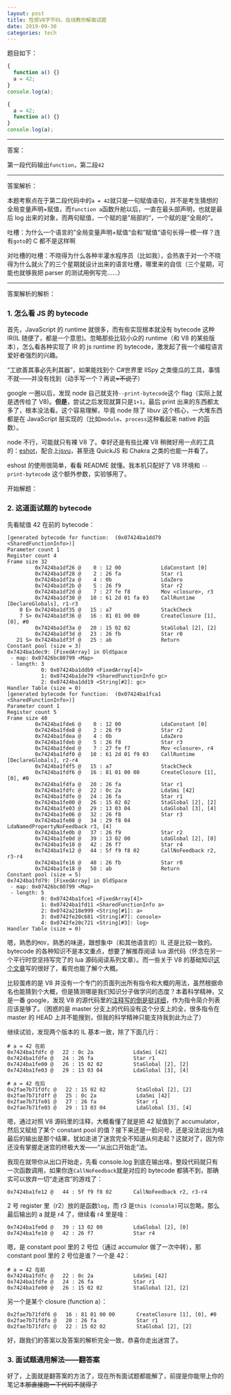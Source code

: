 ```yaml
---
layout: post
title: 性感V8字节码，在线教你解面试题
date: 2019-09-30
categories: tech
---
```


题目如下：

```javascript
{
  function a() {}
  a = 42;
}
console.log(a);
```

```javascript
{
  a = 42;
  function a() {}
}
console.log(a);
```

---

答案：

第一段代码输出`function`，第二段`42`

---

答案解析：

本题考察点在于第二段代码中的`a = 42`就只是一句赋值语句，并不是考生猜想的全局变量声明+赋值，而`function a`函数升舱以后，一直在最头部声明，也就是最后 log 出来的对象，而两句赋值，一个赋的是”局部的“，一个赋的是”全局的“。

吐槽：为什么一个语言的”全局变量声明+赋值“会和”赋值“语句长得一模一样？连有`goto`的 C 都不是这样啊

对吐槽的吐槽：不晓得为什么各种半灌水程序员（比如我），会热衷于对一个不晓得为什么就火了的三个星期就设计出来的语言吐槽，哪里来的自信（三个星期，可能也就够我把 parser 的测试用例写完……）

---

答案解析的解析：

### 1. 怎么看 JS 的 bytecode

首先，JavaScript 的 runtime 就很多，而有些实现根本就没有 bytecode 这种 IR(IL 随便了，都是一个意思)。忽略那些比较小众的 runtime（和 V8 的某些版本），怎么看各种实现了 IR 的 js runtime 的 bytecode，激发起了我一个编程语言爱好者强烈的兴趣。

“工欲善其事必先利其器”，如果能找到个 C#世界里 IlSpy 之类傻瓜的工具，事情不就——并没有找到（动手写一个？再说<del>=不说了</del>）

google 一圈以后，发现 node 自己就支持`--print-bytecode`这个 flag（实际上就是透传给了 V8)。**但是**，尝试之后发现就算只是`1+1`，最后 print 出来的东西都太多了，根本没法看。这个容易理解，毕竟 node 除了 libuv 这个核心，一大堆东西都是在 JavaScript 层实现的（比如`module`、`process`这种看起来 native 的函数）。

node 不行，可能就只有裸 V8 了。幸好还是有些比裸 V8 稍微好用一点的工具的：[eshot](https://github.com/bterlson/eshost-cli)，配合上[jsvu](https://github.com/GoogleChromeLabs/jsvu)，甚至连 QuickJS 和 Chakra 之类的也能一并看了。

eshost 的使用很简单，看看 README 就懂。我本机只配好了 V8 环境和 `--print-bytecode` 这个额外参数，实验够用了。

开始解题：

### 2. 这道面试题的 bytecode

先看赋值 42 在前的 bytecode：

```
[generated bytecode for function:  (0x07424ba1dd79 <SharedFunctionInfo>)]
Parameter count 1
Register count 4
Frame size 32
         0x7424ba1df26 @    0 : 12 00             LdaConstant [0]
         0x7424ba1df28 @    2 : 26 fa             Star r1
         0x7424ba1df2a @    4 : 0b                LdaZero
         0x7424ba1df2b @    5 : 26 f9             Star r2
         0x7424ba1df2d @    7 : 27 fe f8          Mov <closure>, r3
         0x7424ba1df30 @   10 : 61 2d 01 fa 03    CallRuntime [DeclareGlobals], r1-r3
    0 E> 0x7424ba1df35 @   15 : a7                StackCheck
    7 S> 0x7424ba1df36 @   16 : 81 01 00 00       CreateClosure [1], [0], #0
         0x7424ba1df3a @   20 : 15 02 02          StaGlobal [2], [2]
         0x7424ba1df3d @   23 : 26 fb             Star r0
   21 S> 0x7424ba1df3f @   25 : ab                Return
Constant pool (size = 3)
0x7424ba1dec9: [FixedArray] in OldSpace
 - map: 0x07426bc80799 <Map>
 - length: 3
           0: 0x07424ba1ddb9 <FixedArray[4]>
           1: 0x07424ba1de79 <SharedFunctionInfo gc>
           2: 0x07424ba1dd19 <String[#2]: gc>
Handler Table (size = 0)
[generated bytecode for function:  (0x07424ba1fca1 <SharedFunctionInfo>)]
Parameter count 1
Register count 5
Frame size 40
         0x7424ba1fde6 @    0 : 12 00             LdaConstant [0]
         0x7424ba1fde8 @    2 : 26 f9             Star r2
         0x7424ba1fdea @    4 : 0b                LdaZero
         0x7424ba1fdeb @    5 : 26 f8             Star r3
         0x7424ba1fded @    7 : 27 fe f7          Mov <closure>, r4
         0x7424ba1fdf0 @   10 : 61 2d 01 f9 03    CallRuntime [DeclareGlobals], r2-r4
         0x7424ba1fdf5 @   15 : a7                StackCheck
         0x7424ba1fdf6 @   16 : 81 01 00 00       CreateClosure [1], [0], #0
         0x7424ba1fdfa @   20 : 26 fa             Star r1
         0x7424ba1fdfc @   22 : 0c 2a             LdaSmi [42]
         0x7424ba1fdfe @   24 : 26 fa             Star r1
         0x7424ba1fe00 @   26 : 15 02 02          StaGlobal [2], [2]
         0x7424ba1fe03 @   29 : 13 03 04          LdaGlobal [3], [4]
         0x7424ba1fe06 @   32 : 26 f8             Star r3
         0x7424ba1fe08 @   34 : 29 f8 04          LdaNamedPropertyNoFeedback r3, [4]
         0x7424ba1fe0b @   37 : 26 f9             Star r2
         0x7424ba1fe0d @   39 : 13 02 00          LdaGlobal [2], [0]
         0x7424ba1fe10 @   42 : 26 f7             Star r4
         0x7424ba1fe12 @   44 : 5f f9 f8 02       CallNoFeedback r2, r3-r4
         0x7424ba1fe16 @   48 : 26 fb             Star r0
         0x7424ba1fe18 @   50 : ab                Return
Constant pool (size = 5)
0x7424ba1fd79: [FixedArray] in OldSpace
 - map: 0x07426bc80799 <Map>
 - length: 5
           0: 0x07424ba1fce1 <FixedArray[4]>
           1: 0x07424ba1fd11 <SharedFunctionInfo a>
           2: 0x0742a218e999 <String[#1]: a>
           3: 0x0742fe20c681 <String[#7]: console>
           4: 0x0742fe20c721 <String[#3]: log>
Handler Table (size = 0)
```

嗯，熟悉的`MOV`，熟悉的味道，跟想象中（和其他语言的）IL 还是比较一致的。bytecode 的各种知识不是本文重点，想要了解推荐阅读 lua 源代码（怀念在另一个平行时空坚持写完了的 lua 源码阅读系列文章）。而一些关于 V8 的基础知识[这个文章](https://medium.com/dailyjs/understanding-v8s-bytecode-317d46c94775)写的很好了，看完也能了解个大概。

比较蛋疼的是 V8 并没有一个专门的页面列出所有指令和大概的用法，虽然根据命名也能猜到个大概，但是猜测哪是我们知识分子做学问的态度？本着科学精神，又是一番 google，发现 V8 的源代码里的[注释写的倒是挺详细](https://github.com/v8/v8/blob/4b9b23521e6fd42373ebbcb20ebe03bf445494f9/src/interpreter/interpreter-generator.cc)，作为指令简介列表应该是够了。（困惑的是 master 分支上的代码没有这个分支上的全，很多指令在 master 的 HEAD 上并不能搜到，但我的科学精神只能支持我到此为止了）

继续试验，发现两个版本的 IL 基本一致，除了下面几行：

```
# a = 42 在前
0x7424ba1fdfc @   22 : 0c 2a             LdaSmi [42]
0x7424ba1fdfe @   24 : 26 fa             Star r1
0x7424ba1fe00 @   26 : 15 02 02          StaGlobal [2], [2]
0x7424ba1fe03 @   29 : 13 03 04          LdaGlobal [3], [4]
```

```
# a = 42 在后
0x2fae7b71fdfc @   22 : 15 02 02          StaGlobal [2], [2]
0x2fae7b71fdff @   25 : 0c 2a             LdaSmi [42]
0x2fae7b71fe01 @   27 : 26 fa             Star r1
0x2fae7b71fe03 @   29 : 13 03 04          LdaGlobal [3], [4]
```

嗯，通过对照 V8 源码里的注释，大概看懂了就是把 42 赋值到了 accumulator，然后又赋给了某个 constant pool 的值？接下来还是一脸问号，还是没法说出为啥最后的输出是那个结果，犹如走进了迷宫完全不知道从何走起？这就对了，因为你还没有掌握走迷宫的终极大发——“从出口开始走”法。

我现在就带你从出口开始走，先看 console.log 到底在输出啥，整段代码就只有一次函数调用，如果你连`CallNoFeedback`就是对应的 bytecode 都猜不到，那确实可以放弃一切“走迷宫”的游戏了：

```
0x7424ba1fe12 @   44 : 5f f9 f8 02       CallNoFeedback r2, r3-r4
```

2 号 register 里（r2）放的是函数`log`，而 r3 是`this (console)`可以忽略，那么最后输出的 a 就是 r4 了，继续看 r4 里是啥：

```
0x7424ba1fe0d @   39 : 13 02 00          LdaGlobal [2], [0]
0x7424ba1fe10 @   42 : 26 f7             Star r4
```

嗯，是 constant pool 里的 2 号位（通过 accumulor 做了一次中转），那 constant pool 里的 2 号位是谁？一个是 42：

```
# a = 42 在前
0x7424ba1fdfc @   22 : 0c 2a             LdaSmi [42]
0x7424ba1fdfe @   24 : 26 fa             Star r1
0x7424ba1fe00 @   26 : 15 02 02          StaGlobal [2], [2]
```

另一个是某个 closure (function a）：

```
0x2fae7b71fdf6 @   16 : 81 01 00 00       CreateClosure [1], [0], #0
0x2fae7b71fdfa @   20 : 26 fa             Star r1
0x2fae7b71fdfc @   22 : 15 02 02          StaGlobal [2], [2]
```

好，跟我们的答案以及答案的解析完全一致，恭喜你走出迷宫了。

### 3. 面试题通用解法——翻答案

好了，上面就是翻答案的方法了，现在所有面试题都能解了，前提是你能带上你的笔记本<del>那直接跑一下代码不就得了</del>
